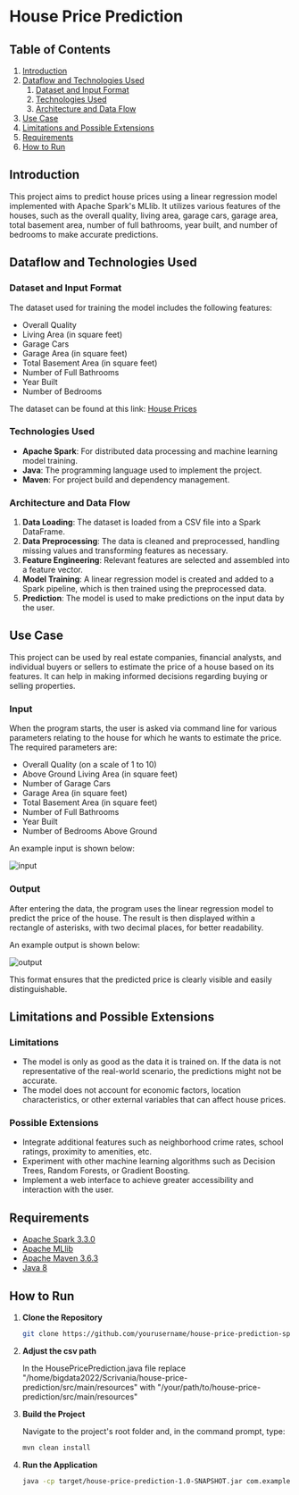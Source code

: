 # House Price Prediction

## Table of Contents
1. [Introduction](#introduction)
2. [Dataflow and Technologies Used](#dataflow-and-technologies-used)
    1. [Dataset and Input Format](#dataset-and-input-format)
    2. [Technologies Used](#technologies-used)
    3. [Architecture and Data Flow](#architecture-and-data-flow)
3. [Use Case](#use-case)
4. [Limitations and Possible Extensions](#limitations-and-possible-extensions)
5. [Requirements](#requirements)
6. [How to Run](#how-to-run)

## Introduction
This project aims to predict house prices using a linear regression model implemented with Apache Spark's MLlib. It utilizes various features of the houses, such as the overall quality, living area, garage cars, garage area, total basement area, number of full bathrooms, year built, and number of bedrooms to make accurate predictions.

## Dataflow and Technologies Used

### Dataset and Input Format
The dataset used for training the model includes the following features:
- Overall Quality
- Living Area (in square feet)
- Garage Cars
- Garage Area (in square feet)
- Total Basement Area (in square feet)
- Number of Full Bathrooms
- Year Built
- Number of Bedrooms

The dataset can be found at this link: [House Prices](https://www.kaggle.com/competitions/house-prices-advanced-regression-techniques)

### Technologies Used
- **Apache Spark**: For distributed data processing and machine learning model training.
- **Java**: The programming language used to implement the project.
- **Maven**: For project build and dependency management.

### Architecture and Data Flow
1. **Data Loading**: The dataset is loaded from a CSV file into a Spark DataFrame.
2. **Data Preprocessing**: The data is cleaned and preprocessed, handling missing values and transforming features as necessary.
3. **Feature Engineering**: Relevant features are selected and assembled into a feature vector.
4. **Model Training**: A linear regression model is created and added to a Spark pipeline, which is then trained using the preprocessed data.
5. **Prediction**: The model is used to make predictions on the input data by the user.

## Use Case
This project can be used by real estate companies, financial analysts, and individual buyers or sellers to estimate the price of a house based on its features. It can help in making informed decisions regarding buying or selling properties.

### Input
When the program starts, the user is asked via command line for various parameters relating to the house for which he wants to estimate the price. The required parameters are:
- Overall Quality (on a scale of 1 to 10)
- Above Ground Living Area (in square feet)
- Number of Garage Cars
- Garage Area (in square feet)
- Total Basement Area (in square feet)
- Number of Full Bathrooms
- Year Built
- Number of Bedrooms Above Ground

An example input is shown below:

![input](https://github.com/user-attachments/assets/f87208c5-0c7d-4fb3-b72c-7a2b75e5dab8)

### Output
After entering the data, the program uses the linear regression model to predict the price of the house. The result is then displayed within a rectangle of asterisks, with two decimal places, for better readability.

An example output is shown below:

![output](https://github.com/user-attachments/assets/f8383fd6-9153-4162-933a-72a6cd57fb0d)

This format ensures that the predicted price is clearly visible and easily distinguishable.

## Limitations and Possible Extensions
### Limitations
- The model is only as good as the data it is trained on. If the data is not representative of the real-world scenario, the predictions might not be accurate.
- The model does not account for economic factors, location characteristics, or other external variables that can affect house prices.

### Possible Extensions
- Integrate additional features such as neighborhood crime rates, school ratings, proximity to amenities, etc.
- Experiment with other machine learning algorithms such as Decision Trees, Random Forests, or Gradient Boosting.
- Implement a web interface to achieve greater accessibility and interaction with the user.

## Requirements
- [Apache Spark 3.3.0](https://spark.apache.org/releases/spark-release-3-3-0.html)
- [Apache MLlib](https://spark.apache.org/mllib/)
- [Apache Maven 3.6.3](https://maven.apache.org/docs/3.6.3/release-notes.html)
- [Java 8](https://www.java.com/it/download/help/java8.html)

## How to Run
1. **Clone the Repository**
   ```bash
   git clone https://github.com/yourusername/house-price-prediction-spark.git
2. **Adjust the csv path**
   
   In the HousePricePrediction.java file replace "/home/bigdata2022/Scrivania/house-price-prediction/src/main/resources" with "/your/path/to/house-price-prediction/src/main/resources" 

3. **Build the Project**

   Navigate to the project's root folder and, in the command prompt, type:
   ```bash
   mvn clean install
4. **Run the Application**
   ```bash
   java -cp target/house-price-prediction-1.0-SNAPSHOT.jar com.example.HousePricePrediction
